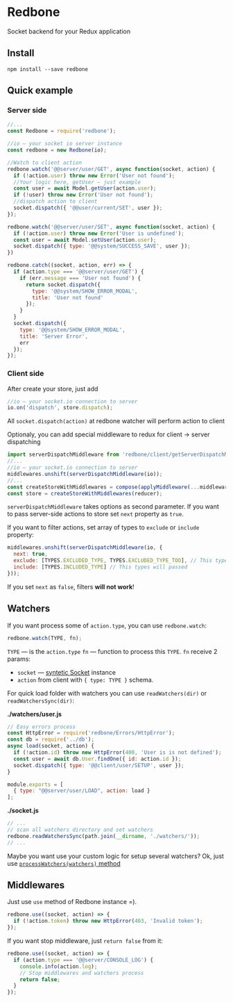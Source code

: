 # Redbone
Socket backend for your Redux application

## Install
```
npm install --save redbone
```

## Quick example
### Server side
```js
//...
const Redbone = require('redbone');

//io — your socket io server instance
const redbone = new Redbone(io);

//Watch to client action
redbone.watch('@@server/user/GET', async function(socket, action) {
  if (!action.user) throw new Error('User not found');
  //Your logic here, getUser — just example
  const user = await Model.getUser(action.user);
  if (!user) throw new Error('User not found');
  //dispatch action to client
  socket.dispatch({ '@@user/current/SET', user });
});

redbone.watch('@@server/user/SET', async function(socket, action) {
  if (!action.user) throw new Error('User is undefined');
  const user = await Model.setUser(action.user);
  socket.dispatch({ type: '@@system/SUCCESS_SAVE', user });
})

redbone.catch((socket, action, err) => {
  if (action.type === '@@server/user/GET') {
    if (err.message === 'User not found') {
      return socket.dispatch({
        type: '@@system/SHOW_ERROR_MODAL',
        title: 'User not found'
      });
    }
  }
  socket.dispatch({
    type: '@@system/SHOW_ERROR_MODAL',
    title: 'Server Error',
    err
  });
});

```

### Client side
After create your store, just add
```js
//io — your socket.io connection to server
io.on('dispatch', store.dispatch);
```
All `socket.dispatch(action)` at redbone watcher will perform action to client

Optionaly, you can add special middleware to redux for client → server dispatching
```js
import serverDispatchMiddleware from 'redbone/client/getServerDispatchMiddleware';
//...
//io — your socket.io connection to server
middlewares.unshift(serverDispatchMiddleware(io));
//...
const createStoreWithMiddlewares = compose(applyMiddleware(...middlewares))(createStore);
const store = createStoreWithMiddlewares(reducer);
```

`serverDispatchMiddleware` takes options as second parameter. If you want to pass server-side actions to store set `next` property as `true`.

If you want to filter actions, set array of types to `exclude` or `include` property:

```js
middlewares.unshift(serverDispatchMiddleware(io, {
  next: true,
  exclude: [TYPES.EXCLUDED_TYPE, TYPES.EXCLUDED_TYPE_TOO], // This types will ignored
  include: [TYPES.INCLUDED_TYPE] // This types will passed
}));
```

If you set `next` as `false`, filters **will not work**!

## Watchers

If you want process some of `action.type`, you can use `redbone.watch`:
```javascript
redbone.watch(TYPE, fn);
```
`TYPE` — is the `action.type`
`fn` — function to process this `TYPE`.
`fn` receive 2 params:
- `socket` — [syntetic Socket](https://github.com/ya-kostik/redbone/blob/v2.0.0/lib/classes/Socket.js) instance
- `action` from client with `{ type: TYPE }` schema.


For quick load folder with watchers you can use `readWatchers(dir)` or `readWatchersSync(dir)`:

**./watchers/user.js**
```javascript
// Easy errors process
const HttpError = require('redbone/Errors/HttpError');
const db = require('../db');
async load(socket, action) {
  if (!action.id) throw new HttpError(400, 'User is is not defined');
  const user = await db.User.findOne({ id: action.id });
  socket.dispatch({ type: '@@client/user/SETUP', user });
}

module.exports = [
  { type: "@@server/user/LOAD", action: load }
];
```
**./socket.js**
```javascript
// ...
// scan all watchers directory and set watchers
redbone.readWatchersSync(path.join(__dirname, './watchers/'));
// ...
```

Maybe you want use your custom logic for setup several watchers? Ok, just use [`processWatchers(watchers)` method](https://github.com/ya-kostik/redbone/blob/v2.0.0/lib/classes/Redbone.js#L114)

## Middlewares
Just use `use` method of Redbone instance =).
```javascript
redbone.use((socket, action) => {
  if (!action.token) throw new HttpError(403, 'Invalid token');
});
```

If you want stop middleware, just `return false` from it:
```javascript
redbone.use((socket, action) => {
  if (action.type === '@@server/CONSOLE_LOG') {
    console.info(action.log);
    // Stop middlewares and watchers process
    return false;
  }
});
```

